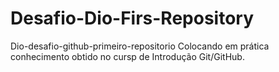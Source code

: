 # Desafio-Dio-Firs-Repository
Dio-desafio-github-primeiro-repositorio
Colocando em prática conhecimento obtido no cursp de Introdução Git/GitHub.
